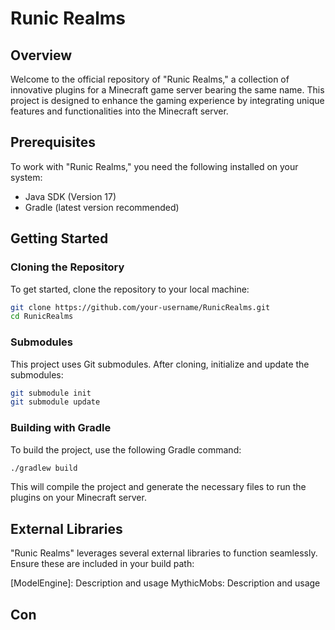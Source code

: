 # Runic Realms

## Overview
Welcome to the official repository of "Runic Realms," a collection of innovative plugins for a Minecraft game server bearing the same name. This project is designed to enhance the gaming experience by integrating unique features and functionalities into the Minecraft server.

## Prerequisites
To work with "Runic Realms," you need the following installed on your system:
- Java SDK (Version 17)
- Gradle (latest version recommended)

## Getting Started

### Cloning the Repository
To get started, clone the repository to your local machine:
```bash
git clone https://github.com/your-username/RunicRealms.git
cd RunicRealms
```

### Submodules
This project uses Git submodules. After cloning, initialize and update the submodules:
```bash
git submodule init
git submodule update
```

### Building with Gradle
To build the project, use the following Gradle command:
```bash
./gradlew build
```
This will compile the project and generate the necessary files to run the plugins on your Minecraft server.

## External Libraries
"Runic Realms" leverages several external libraries to function seamlessly. Ensure these are included in your build path:

[ModelEngine]: Description and usage
MythicMobs: Description and usage

## Con
